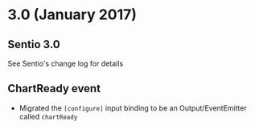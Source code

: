 # 3.0 (January 2017)

## Sentio 3.0
See Sentio's change log for details

## ChartReady event
 * Migrated the ```[configure]``` input binding to be an Output/EventEmitter called ```chartReady```
